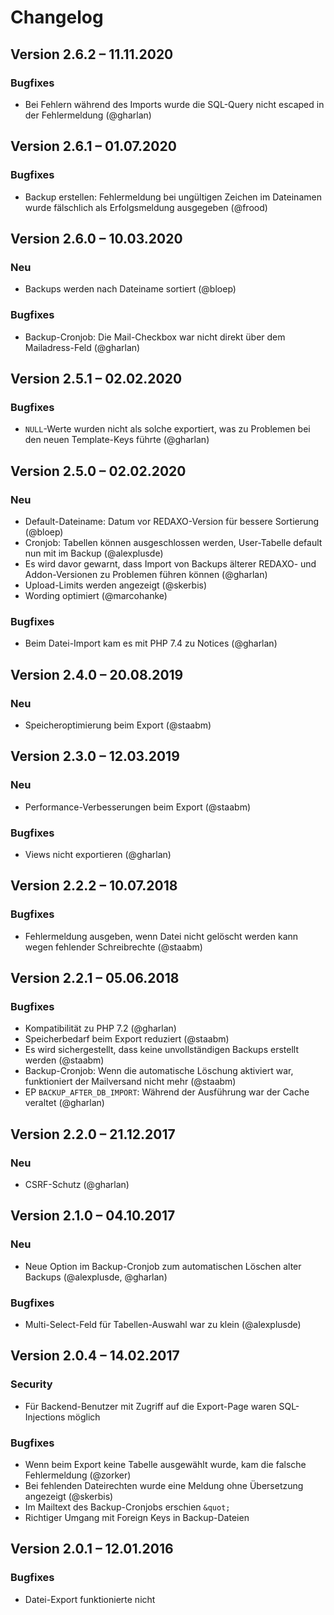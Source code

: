 Changelog
=========

Version 2.6.2 – 11.11.2020
--------------------------

### Bugfixes

* Bei Fehlern während des Imports wurde die SQL-Query nicht escaped in der Fehlermeldung (@gharlan)


Version 2.6.1 – 01.07.2020
--------------------------

### Bugfixes

* Backup erstellen: Fehlermeldung bei ungültigen Zeichen im Dateinamen wurde fälschlich als Erfolgsmeldung ausgegeben (@frood)


Version 2.6.0 – 10.03.2020
--------------------------

### Neu

* Backups werden nach Dateiname sortiert (@bloep)

### Bugfixes

* Backup-Cronjob: Die Mail-Checkbox war nicht direkt über dem Mailadress-Feld (@gharlan)


Version 2.5.1 – 02.02.2020
--------------------------

### Bugfixes

* `NULL`-Werte wurden nicht als solche exportiert, was zu Problemen bei den neuen Template-Keys führte (@gharlan)


Version 2.5.0 – 02.02.2020
--------------------------

### Neu

* Default-Dateiname: Datum vor REDAXO-Version für bessere Sortierung (@bloep)
* Cronjob: Tabellen können ausgeschlossen werden, User-Tabelle default nun mit im Backup (@alexplusde)
* Es wird davor gewarnt, dass Import von Backups älterer REDAXO- und Addon-Versionen zu Problemen führen können (@gharlan)
* Upload-Limits werden angezeigt (@skerbis)
* Wording optimiert (@marcohanke)

### Bugfixes

* Beim Datei-Import kam es mit PHP 7.4 zu Notices (@gharlan)


Version 2.4.0 – 20.08.2019
--------------------------

### Neu

* Speicheroptimierung beim Export (@staabm)


Version 2.3.0 – 12.03.2019
--------------------------

### Neu

* Performance-Verbesserungen beim Export (@staabm)

### Bugfixes

* Views nicht exportieren (@gharlan)


Version 2.2.2 – 10.07.2018
--------------------------

### Bugfixes

* Fehlermeldung ausgeben, wenn Datei nicht gelöscht werden kann wegen fehlender Schreibrechte (@staabm)


Version 2.2.1 – 05.06.2018
--------------------------

### Bugfixes

* Kompatibilität zu PHP 7.2 (@gharlan)
* Speicherbedarf beim Export reduziert (@staabm)
* Es wird sichergestellt, dass keine unvollständigen Backups erstellt werden (@staabm)
* Backup-Cronjob: Wenn die automatische Löschung aktiviert war, funktioniert der Mailversand nicht mehr (@staabm)
* EP `BACKUP_AFTER_DB_IMPORT`: Während der Ausführung war der Cache veraltet (@gharlan)


Version 2.2.0 – 21.12.2017
--------------------------

### Neu

* CSRF-Schutz (@gharlan)


Version 2.1.0 – 04.10.2017
--------------------------

### Neu

* Neue Option im Backup-Cronjob zum automatischen Löschen alter Backups (@alexplusde, @gharlan)

### Bugfixes

* Multi-Select-Feld für Tabellen-Auswahl war zu klein (@alexplusde)


Version 2.0.4 – 14.02.2017
--------------------------

### Security

* Für Backend-Benutzer mit Zugriff auf die Export-Page waren SQL-Injections möglich

### Bugfixes

* Wenn beim Export keine Tabelle ausgewählt wurde, kam die falsche Fehlermeldung (@zorker)
* Bei fehlenden Dateirechten wurde eine Meldung ohne Übersetzung angezeigt (@skerbis)
* Im Mailtext des Backup-Cronjobs erschien `&quot;`
* Richtiger Umgang mit Foreign Keys in Backup-Dateien


Version 2.0.1 – 12.01.2016
--------------------------

### Bugfixes

* Datei-Export funktionierte nicht
